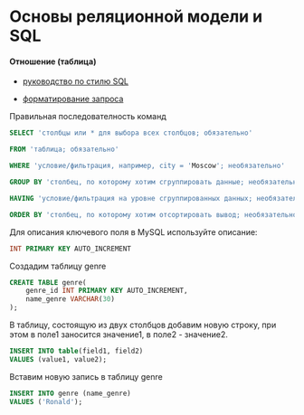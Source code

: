 # Основы реляционной модели и SQL

#### Отношение (таблица)

- [руководство по стилю SQL](
https://www.sqlstyle.guide/ru/)

- [форматирование запроса](
https://codebeautify.org/sqlformatter)

Правильная последователность команд

```sql
SELECT 'столбцы или * для выбора всех столбцов; обязательно'

FROM 'таблица; обязательно'

WHERE 'условие/фильтрация, например, city = 'Moscow'; необязательно'

GROUP BY 'столбец, по которому хотим сгруппировать данные; необязательно'

HAVING 'условие/фильтрация на уровне сгруппированных данных; необязательно'

ORDER BY 'столбец, по которому хотим отсортировать вывод; необязательно'
```

Для описания ключевого поля в MySQL используйте описание:
```sql
INT PRIMARY KEY AUTO_INCREMENT
```

Создадим таблицу genre

```SQL
CREATE TABLE genre(
	genre_id INT PRIMARY KEY AUTO_INCREMENT,
	name_genre VARCHAR(30)
);
```

В таблицу, состоящую из двух столбцов добавим новую строку, при этом в поле1 заносится значение1,  в поле2 - значение2.

```SQL
INSERT INTO table(field1, field2)
VALUES (value1, value2);
```

Вставим новую запись в таблицу genre

```SQL
INSERT INTO genre (name_genre)
VALUES ('Ronald');
```
